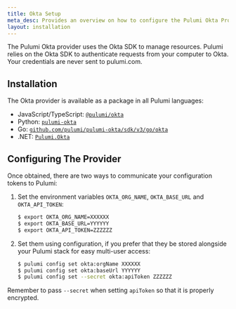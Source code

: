 ```yaml
---
title: Okta Setup
meta_desc: Provides an overview on how to configure the Pulumi Okta Provider.
layout: installation
---
```


The Pulumi Okta provider uses the Okta SDK to manage resources.
Pulumi relies on the Okta SDK to authenticate requests from your computer to Okta. Your credentials are never sent
to pulumi.com.

## Installation

The Okta provider is available as a package in all Pulumi languages:

* JavaScript/TypeScript: [`@pulumi/okta`](https://www.npmjs.com/package/@pulumi/okta)
* Python: [`pulumi-okta`](https://pypi.org/project/pulumi-okta/)
* Go: [`github.com/pulumi/pulumi-okta/sdk/v3/go/okta`](https://github.com/pulumi/pulumi-okta)
* .NET: [`Pulumi.Okta`](https://www.nuget.org/packages/Pulumi.Okta)

## Configuring The Provider

Once obtained, there are two ways to communicate your configuration tokens to Pulumi:

1. Set the environment variables `OKTA_ORG_NAME`, `OKTA_BASE_URL` and `OKTA_API_TOKEN`:

    ```bash
    $ export OKTA_ORG_NAME=XXXXXX
    $ export OKTA_BASE_URL=YYYYYY
    $ export OKTA_API_TOKEN=ZZZZZZ
    ```

2. Set them using configuration, if you prefer that they be stored alongside your Pulumi stack for easy multi-user access:

    ```bash
    $ pulumi config set okta:orgName XXXXXX
    $ pulumi config set okta:baseUrl YYYYYY
    $ pulumi config set --secret okta:apiToken ZZZZZZ
    ```

Remember to pass `--secret` when setting `apiToken` so that it is properly encrypted.
